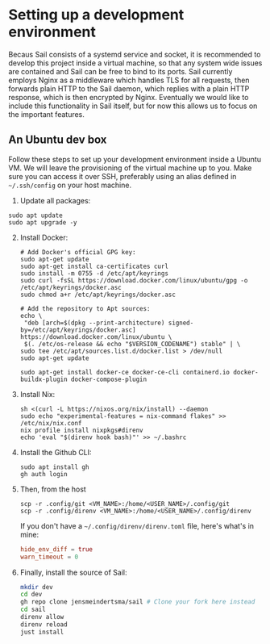 # Setting up a development environment

Becaus Sail consists of a systemd service and socket, it is recommended to develop this project inside a virtual machine, so that any system wide issues are contained and Sail can be free to bind to its ports. Sail currently employs Nginx as a middleware which handles TLS for all requests, then forwards plain HTTP to the Sail daemon, which replies with a plain HTTP response, which is then encrypted by Nginx. Eventually we would like to include this functionality in Sail itself, but for now this allows us to focus on the important features.

## An Ubuntu dev box

Follow these steps to set up your development environment inside a Ubuntu VM. We will leave the provisioning of the virtual machine up to you. Make sure you can access it over SSH, preferably using an alias defined in `~/.ssh/config` on your host machine.

1. Update all packages:
  ```
  sudo apt update
  sudo apt upgrade -y
  ```

2. Install Docker:
   ```
   # Add Docker's official GPG key:
   sudo apt-get update
   sudo apt-get install ca-certificates curl
   sudo install -m 0755 -d /etc/apt/keyrings
   sudo curl -fsSL https://download.docker.com/linux/ubuntu/gpg -o /etc/apt/keyrings/docker.asc
   sudo chmod a+r /etc/apt/keyrings/docker.asc
  
   # Add the repository to Apt sources:
   echo \
    "deb [arch=$(dpkg --print-architecture) signed-by=/etc/apt/keyrings/docker.asc] https://download.docker.com/linux/ubuntu \
    $(. /etc/os-release && echo "$VERSION_CODENAME") stable" | \
   sudo tee /etc/apt/sources.list.d/docker.list > /dev/null
   sudo apt-get update
   ```
   ```
   sudo apt-get install docker-ce docker-ce-cli containerd.io docker-buildx-plugin docker-compose-plugin
   ```

3. Install Nix:
   ```
   sh <(curl -L https://nixos.org/nix/install) --daemon
   sudo echo "experimental-features = nix-command flakes" >> /etc/nix/nix.conf
   nix profile install nixpkgs#direnv
   echo 'eval "$(direnv hook bash)"' >> ~/.bashrc
   ```

4. Install the Github CLI:
   ```
   sudo apt install gh
   gh auth login
   ```

5. Then, from the host
   ```
   scp -r .config/git <VM_NAME>:/home/<USER_NAME>/.config/git
   scp -r .config/direnv <VM_NAME>:/home/<USER_NAME>/.config/direnv
   ```
   If you don't have a `~/.config/direnv/direnv.toml` file, here's what's in mine:
   ```toml
   hide_env_diff = true
   warn_timeout = 0
   ```

6. Finally, install the source of Sail:
   ```sh
   mkdir dev
   cd dev
   gh repo clone jensmeindertsma/sail # Clone your fork here instead
   cd sail
   direnv allow
   direnv reload
   just install
   ```
